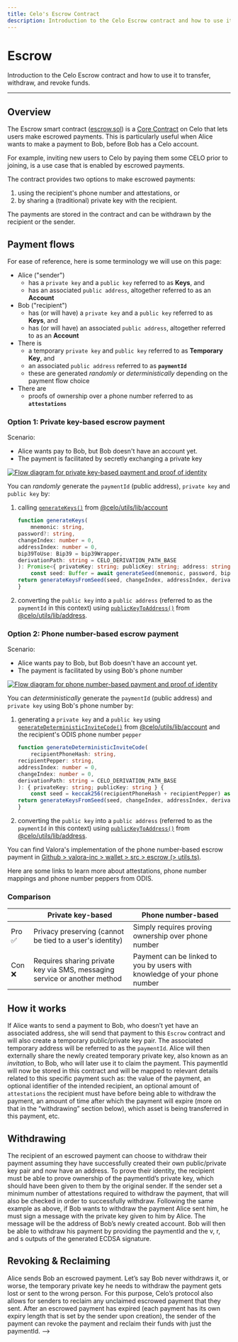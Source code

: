 ```yaml
---
title: Celo's Escrow Contract
description: Introduction to the Celo Escrow contract and how to use it to transfer, withdraw, and revoke funds.
---
```

# Escrow 

Introduction to the Celo Escrow contract and how to use it to transfer, withdraw, and revoke funds.

___

## Overview

The Escrow smart contract ([escrow.sol](https://github.com/celo-org/celo-monorepo/blob/6b6ce69fde8f4868b54abd8dd267e5313c3ddedd/packages/protocol/contracts/identity/Escrow.sol)) is a [Core Contract](../../../learn/celo-stack#celo-core-contracts) on Celo that lets users make escrowed payments. This is particularly useful when Alice wants to make a payment to Bob, before Bob has a Celo account.

For example, inviting new users to Celo by paying them some CELO prior to joining, is a use case that is enabled by escrowed payments. 

The contract provides two options to make escrowed payments:

1. using the recipient's phone number and attestations, or
2. by sharing a (traditional) private key with the recipient.

The payments are stored in the contract and can be withdrawn by the recipient or the sender.

## Payment flows

For ease of reference, here is some terminology we will use on this page:

- Alice ("sender")
  - has a `private key` and a `public key` referred to as **Keys**, and
  - has an associated `public address`, altogether referred to as an **Account**
- Bob ("recipient")
  - has (or will have) a `private key` and a `public key` referred to as **Keys**, and
  - has (or will have)  an associated `public address`, altogether referred to as an **Account**
- There is
  - a temporary `private key` and `public key` referred to as **Temporary Key**, and
  - an associated `public address` referred to as **`paymentId`**
  - these are generated _randomly_ or _deterministically_ depending on the payment flow choice
- There are
  - proofs of ownership over a phone number referred to as **`attestations`**

### Option 1: Private key-based escrow payment

Scenario:

- Alice wants pay to Bob, but Bob doesn't have an account yet.
- The payment is facilitated by secretly exchanging a private key

[![Flow diagram for private key-based payment and proof of identity](https://mermaid.ink/img/pako:eNqtVU1r3DAQ_SuDLt2AE8KSXHwIpDSHUtrL9mgoY2tsi9iSK8lrTMixt_6E9s_ll3S09u7a620bSpfF6ONJ783M8_hJZEaSiIWjry3pjN4pLCzWiQb-YeaNhftKZTQsNGi9ylSD2gOG5S-YZaYNMwf3w3CJbLCvSfv3MqA-U90Yi7aHD9QvsZnR3jJvgD64zJruyplqiUtN-lvuQfZbkyZ6XGi90W2dkh3mu4jg8vLuLqBi6PhGF2SCN2ElgrT1YQDSkNNvPJS4JUANe8qeRi5LrNUW6Wp9fRPB-vaWH9c3FzMeppklK-brHLz8-DagPhlPYLZkT1GNVVvkvUfqI2jalHdnY5TSknPDLaTlqaJRzFRRiCnomaRvUKMNvPz8fipoBvs3OcccHGwQg0UtTV31UJAmy5e6U-YJ-JW8sDqcGYOdOzRI2Lsrhhofye1ZuOx_LEV0PJdhVSldAE-1y8muLkDphVNPK7EORRgfC2_sLLgpkYOYvx2w2iqEzcdNBDUHiEUgdmS34SQ7HLXxJWvtsL-YZP0VxtzFWVHuweQDfzBGZimUYurzVSKcKjS0TSL-ZqEzhv4P_tnTTUpQoaqPtWtdSMs8cS5kk9tNyipONYX3e1nPTvlSWuzO1_PQlRaBc5pJbY9WcuG4po69PaRTznvT-QY0zBtUchdvSrmxBCX_UU7KcSUiUZOtGcct-ynclQi2QE2JiHkoKce28omIhq2SVFH6YS_0wEQk-pnvaBvJyh6k4j4p4hwrR9EOsOl1JmJvW9qDxu_BiHr-BZ5VEow)](https://mermaid.live/edit#pako:eNqtVU1r3DAQ_SuDLt2AE8KSXHwIpDSHUtrL9mgoY2tsi9iSK8lrTMixt_6E9s_ll3S09u7a620bSpfF6ONJ783M8_hJZEaSiIWjry3pjN4pLCzWiQb-YeaNhftKZTQsNGi9ylSD2gOG5S-YZaYNMwf3w3CJbLCvSfv3MqA-U90Yi7aHD9QvsZnR3jJvgD64zJruyplqiUtN-lvuQfZbkyZ6XGi90W2dkh3mu4jg8vLuLqBi6PhGF2SCN2ElgrT1YQDSkNNvPJS4JUANe8qeRi5LrNUW6Wp9fRPB-vaWH9c3FzMeppklK-brHLz8-DagPhlPYLZkT1GNVVvkvUfqI2jalHdnY5TSknPDLaTlqaJRzFRRiCnomaRvUKMNvPz8fipoBvs3OcccHGwQg0UtTV31UJAmy5e6U-YJ-JW8sDqcGYOdOzRI2Lsrhhofye1ZuOx_LEV0PJdhVSldAE-1y8muLkDphVNPK7EORRgfC2_sLLgpkYOYvx2w2iqEzcdNBDUHiEUgdmS34SQ7HLXxJWvtsL-YZP0VxtzFWVHuweQDfzBGZimUYurzVSKcKjS0TSL-ZqEzhv4P_tnTTUpQoaqPtWtdSMs8cS5kk9tNyipONYX3e1nPTvlSWuzO1_PQlRaBc5pJbY9WcuG4po69PaRTznvT-QY0zBtUchdvSrmxBCX_UU7KcSUiUZOtGcct-ynclQi2QE2JiHkoKce28omIhq2SVFH6YS_0wEQk-pnvaBvJyh6k4j4p4hwrR9EOsOl1JmJvW9qDxu_BiHr-BZ5VEow)

<!-- 
Interim fix for a known bug that adds whitespace to large diagrams: https://github.com/celo-org/docs/pull/331#issuecomment-1155590026

Mermaid diagram: https://mermaid.live/edit#pako:eNqtVU1r3DAQ_SuDLt2AE8KSXHwIpDSHUtrL9mgoY2tsi9iSK8lrTMixt_6E9s_ll3S09u7a620bSpfF6ONJ783M8_hJZEaSiIWjry3pjN4pLCzWiQb-YeaNhftKZTQsNGi9ylSD2gOG5S-YZaYNMwf3w3CJbLCvSfv3MqA-U90Yi7aHD9QvsZnR3jJvgD64zJruyplqiUtN-lvuQfZbkyZ6XGi90W2dkh3mu4jg8vLuLqBi6PhGF2SCN2ElgrT1YQDSkNNvPJS4JUANe8qeRi5LrNUW6Wp9fRPB-vaWH9c3FzMeppklK-brHLz8-DagPhlPYLZkT1GNVVvkvUfqI2jalHdnY5TSknPDLaTlqaJRzFRRiCnomaRvUKMNvPz8fipoBvs3OcccHGwQg0UtTV31UJAmy5e6U-YJ-JW8sDqcGYOdOzRI2Lsrhhofye1ZuOx_LEV0PJdhVSldAE-1y8muLkDphVNPK7EORRgfC2_sLLgpkYOYvx2w2iqEzcdNBDUHiEUgdmS34SQ7HLXxJWvtsL-YZP0VxtzFWVHuweQDfzBGZimUYurzVSKcKjS0TSL-ZqEzhv4P_tnTTUpQoaqPtWtdSMs8cS5kk9tNyipONYX3e1nPTvlSWuzO1_PQlRaBc5pJbY9WcuG4po69PaRTznvT-QY0zBtUchdvSrmxBCX_UU7KcSUiUZOtGcct-ynclQi2QE2JiHkoKce28omIhq2SVFH6YS_0wEQk-pnvaBvJyh6k4j4p4hwrR9EOsOl1JmJvW9qDxu_BiHr-BZ5VEow
-->

You can _randomly_ generate the `paymentId` (public address), `private key` and `public key` by:

1. calling [`generateKeys()`](https://github.com/celo-org/celo-monorepo/blob/6b6ce69fde8f4868b54abd8dd267e5313c3ddedd/packages/sdk/utils/src/account.ts#L400) from [@celo/utils/lib/account](https://github.com/celo-org/celo-monorepo/blob/6b6ce69fde8f4868b54abd8dd267e5313c3ddedd/packages/sdk/utils/src/account.ts)

    ```ts
    function generateKeys(
        mnemonic: string,
    password?: string,
    changeIndex: number = 0,
    addressIndex: number = 0,
    bip39ToUse: Bip39 = bip39Wrapper,
    derivationPath: string = CELO_DERIVATION_PATH_BASE
    ): Promise<{ privateKey: string; publicKey: string; address: string }> {
        const seed: Buffer = await generateSeed(mnemonic, password, bip39ToUse)
    return generateKeysFromSeed(seed, changeIndex, addressIndex, derivationPath)
    }
    ```

2. converting the `public key` into a `public address` (referred to as the `paymentId` in this context) using [`publicKeyToAddress()`](https://github.com/celo-org/celo-monorepo/blob/6b6ce69fde8f4868b54abd8dd267e5313c3ddedd/packages/sdk/utils/src/address.ts#L38) from [@celo/utils/lib/address](https://github.com/celo-org/celo-monorepo/blob/6b6ce69fde8f4868b54abd8dd267e5313c3ddedd/packages/sdk/utils/src/address.ts).

### Option 2: Phone number-based escrow payment

Scenario:

- Alice wants pay to Bob, but Bob doesn't have an account yet.
- The payment is facilitated by using Bob's phone number

[![Flow diagram for phone number-based payment and proof of identity](https://mermaid.ink/img/pako:eNqlVc1q3DAQfpXBl-xSZ0lDlhIfAilNoRRCoT0agmzNrkVsSZXkXUzIsbc-QvtyeZKOLNvr9W7akPpg9PNp5puZb6SHKFccoySy-L1GmeMHwdaGVakE-ljulIHrUuQYFjQzTuRCM-mA-eU7lueq9jML12F4iNSsqVC6T9yjvmGllWGmgc_YHGJzJZ0hvx56Y3OjtgurykNcprI7XSiJHvheZScWvrTT27rK0Bw_8BzZECdZSWW3UDslR4baFMDp6dWVRyWwJYvWxwVO-ZUYstr5AXCFVp44KNiGqEnoXTbY-TJIwZl1Njs_u4jhfLmk39nFfM8PudnLbkLmLDz9-hFQt8ohqA2aKUobsWG0d49NDLrOaHdvzDg3aO3U15DLBO6l2h71NMK8ubiEt--WnvYSFotFgKLk0wC72MYB-hT1LveCkwqefv885vV10Q10dmEOMkyAo0NTCSks6YOVZQNrlGjIuoVZbYVcQxBXEMF8ymtk6oWsYDacmXuVdTrb6yFPstd_AhW7R9t7-mvh490hH4xnT1NpV2hmcxBy1EgkSQ5WYy5WjccZanth0LvwUtaGrIPaUi5sIXQX7CgTPfFdkc99fbvfpMj_nfC2iC9omzYvJa4cqFVoUE8hN9jaH3XhLI2sWEuodRr9S5HPNMHr5Dj20rVRm2s7SXZA7y63A2YV03ZKy19AI8NU8GtHgTvmhJK2LTtdbx-Rtwnn082DXPdkR7IqmagGMUIo2N5NPtSTLvmMWB3jeCjTrXAFN2w7lWk4PbwFB1kgNaDY7NrDtkF3RaYUaaKxMqqaaHefUm8-npR-06rRV0dOW8EVeMTk8TcizDUTvE2okNRfhaCbDrck_yBO3isziqOKGoTA9BY_eINpRM4qTKOEhhxXrC5dGsVhq0CxLlzY829VGqXykWzUmpPVGy7oPYuSFSstxi3gayPzKHGmxh7UPfQd6vEPwz-9JA)](https://mermaid.live/edit#pako:eNqlVc1q3DAQfpXBl-xSZ0lDlhIfAilNoRRCoT0agmzNrkVsSZXkXUzIsbc-QvtyeZKOLNvr9W7akPpg9PNp5puZb6SHKFccoySy-L1GmeMHwdaGVakE-ljulIHrUuQYFjQzTuRCM-mA-eU7lueq9jML12F4iNSsqVC6T9yjvmGllWGmgc_YHGJzJZ0hvx56Y3OjtgurykNcprI7XSiJHvheZScWvrTT27rK0Bw_8BzZECdZSWW3UDslR4baFMDp6dWVRyWwJYvWxwVO-ZUYstr5AXCFVp44KNiGqEnoXTbY-TJIwZl1Njs_u4jhfLmk39nFfM8PudnLbkLmLDz9-hFQt8ohqA2aKUobsWG0d49NDLrOaHdvzDg3aO3U15DLBO6l2h71NMK8ubiEt--WnvYSFotFgKLk0wC72MYB-hT1LveCkwqefv885vV10Q10dmEOMkyAo0NTCSks6YOVZQNrlGjIuoVZbYVcQxBXEMF8ymtk6oWsYDacmXuVdTrb6yFPstd_AhW7R9t7-mvh490hH4xnT1NpV2hmcxBy1EgkSQ5WYy5WjccZanth0LvwUtaGrIPaUi5sIXQX7CgTPfFdkc99fbvfpMj_nfC2iC9omzYvJa4cqFVoUE8hN9jaH3XhLI2sWEuodRr9S5HPNMHr5Dj20rVRm2s7SXZA7y63A2YV03ZKy19AI8NU8GtHgTvmhJK2LTtdbx-Rtwnn082DXPdkR7IqmagGMUIo2N5NPtSTLvmMWB3jeCjTrXAFN2w7lWk4PbwFB1kgNaDY7NrDtkF3RaYUaaKxMqqaaHefUm8-npR-06rRV0dOW8EVeMTk8TcizDUTvE2okNRfhaCbDrck_yBO3isziqOKGoTA9BY_eINpRM4qTKOEhhxXrC5dGsVhq0CxLlzY829VGqXykWzUmpPVGy7oPYuSFSstxi3gayPzKHGmxh7UPfQd6vEPwz-9JA)

<!-- 
Interim fix for a known bug that adds whitespace to large diagrams: https://github.com/celo-org/docs/pull/331#issuecomment-1155590026

Mermaid diagram: https://mermaid.live/edit#pako:eNqlVc1q3DAQfpXBl-xSZ0lDlhIfAilNoRRCoT0agmzNrkVsSZXkXUzIsbc-QvtyeZKOLNvr9W7akPpg9PNp5puZb6SHKFccoySy-L1GmeMHwdaGVakE-ljulIHrUuQYFjQzTuRCM-mA-eU7lueq9jML12F4iNSsqVC6T9yjvmGllWGmgc_YHGJzJZ0hvx56Y3OjtgurykNcprI7XSiJHvheZScWvrTT27rK0Bw_8BzZECdZSWW3UDslR4baFMDp6dWVRyWwJYvWxwVO-ZUYstr5AXCFVp44KNiGqEnoXTbY-TJIwZl1Njs_u4jhfLmk39nFfM8PudnLbkLmLDz9-hFQt8ohqA2aKUobsWG0d49NDLrOaHdvzDg3aO3U15DLBO6l2h71NMK8ubiEt--WnvYSFotFgKLk0wC72MYB-hT1LveCkwqefv885vV10Q10dmEOMkyAo0NTCSks6YOVZQNrlGjIuoVZbYVcQxBXEMF8ymtk6oWsYDacmXuVdTrb6yFPstd_AhW7R9t7-mvh490hH4xnT1NpV2hmcxBy1EgkSQ5WYy5WjccZanth0LvwUtaGrIPaUi5sIXQX7CgTPfFdkc99fbvfpMj_nfC2iC9omzYvJa4cqFVoUE8hN9jaH3XhLI2sWEuodRr9S5HPNMHr5Dj20rVRm2s7SXZA7y63A2YV03ZKy19AI8NU8GtHgTvmhJK2LTtdbx-Rtwnn082DXPdkR7IqmagGMUIo2N5NPtSTLvmMWB3jeCjTrXAFN2w7lWk4PbwFB1kgNaDY7NrDtkF3RaYUaaKxMqqaaHefUm8-npR-06rRV0dOW8EVeMTk8TcizDUTvE2okNRfhaCbDrck_yBO3isziqOKGoTA9BY_eINpRM4qTKOEhhxXrC5dGsVhq0CxLlzY829VGqXykWzUmpPVGy7oPYuSFSstxi3gayPzKHGmxh7UPfQd6vEPwz-9JA
-->

<!-- Table version of Pros/Cons below -->

You can _deterministically_ generate the `paymentId` (public address) and `private key` using Bob's phone number by:

1. generating a `private key` and a `public key` using [`generateDeterministicInviteCode()`](https://github.com/celo-org/celo-monorepo/blob/6b6ce69fde8f4868b54abd8dd267e5313c3ddedd/packages/sdk/utils/src/account.ts#L412) from [@celo/utils/lib/account](https://github.com/celo-org/celo-monorepo/blob/6b6ce69fde8f4868b54abd8dd267e5313c3ddedd/packages/sdk/utils/src/account.ts) and the recipient's ODIS phone number `pepper` 

    ```ts
    function generateDeterministicInviteCode(
        recipientPhoneHash: string,
    recipientPepper: string,
    addressIndex: number = 0,
    changeIndex: number = 0,
    derivationPath: string = CELO_DERIVATION_PATH_BASE
    ): { privateKey: string; publicKey: string } {
        const seed = keccak256(recipientPhoneHash + recipientPepper) as Buffer
    return generateKeysFromSeed(seed, changeIndex, addressIndex, derivationPath)
    }
    ```

2. converting the `public key` into a `public address` (referred to as the `paymentId` in this context) using [`publicKeyToAddress()`](https://github.com/celo-org/celo-monorepo/blob/6b6ce69fde8f4868b54abd8dd267e5313c3ddedd/packages/sdk/utils/src/address.ts#L38) from [@celo/utils/lib/address](https://github.com/celo-org/celo-monorepo/blob/6b6ce69fde8f4868b54abd8dd267e5313c3ddedd/packages/sdk/utils/src/address.ts).

You can find Valora's implementation of the phone number-based escrow payment in [Github > valora-inc > wallet > src > escrow (> utils.ts)](https://github.com/valora-inc/wallet/blob/2ec5767ac55197c8e97d449c2ea6479c3520859d/src/escrow/utils.ts).

<!-- Arthur todo: add link to attestation overview -->

Here are some links to learn more about attestations, phone number mappings and phone number peppers from ODIS.

<!-- Table version of Pros/Cons below -->
### Comparison

|       | Private key-based                                                         | Phone number-based                                                        |
|-------|---------------------------------------------------------------------------|---------------------------------------------------------------------------|
| Pro ✅ | Privacy preserving (cannot be tied to a user's identity)                  | Simply requires proving ownership over phone number                       |
| Con ❌ | Requires sharing private key via SMS, messaging service or another method | Payment can be linked to you by users with knowledge of your phone number |


## How it works

If Alice wants to send a payment to Bob, who doesn’t yet have an associated address, she will send that payment to this `Escrow` contract and will also create a temporary public/private key pair. The associated temporary address will be referred to as the `paymentId`. Alice will then externally share the newly created temporary private key, also known as an _invitation_, to Bob, who will later use it to claim the payment. This paymentId will now be stored in this contract and will be mapped to relevant details related to this specific payment such as: the value of the payment, an optional identifier of the intended recipient, an optional amount of `attestations` the recipient must have before being able to withdraw the payment, an amount of time after which the payment will expire \(more on that in the “withdrawing” section below\), which asset is being transferred in this payment, etc.

## Withdrawing

The recipient of an escrowed payment can choose to withdraw their payment assuming they have successfully created their own public/private key pair and now have an address. To prove their identity, the recipient must be able to prove ownership of the paymentId’s private key, which should have been given to them by the original sender. If the sender set a minimum number of attestations required to withdraw the payment, that will also be checked in order to successfully withdraw. Following the same example as above, if Bob wants to withdraw the payment Alice sent him, he must sign a message with the private key given to him by Alice. The message will be the address of Bob’s newly created account. Bob will then be able to withdraw his payment by providing the paymentId and the v, r, and s outputs of the generated ECDSA signature.

## Revoking & Reclaiming

Alice sends Bob an escrowed payment. Let’s say Bob never withdraws it, or worse, the temporary private key he needs to withdraw the payment gets lost or sent to the wrong person. For this purpose, Celo’s protocol also allows for senders to reclaim any unclaimed escrowed payment that they sent. After an escrowed payment has expired \(each payment has its own expiry length that is set by the sender upon creation\), the sender of the payment can revoke the payment and reclaim their funds with just the paymentId. -->
